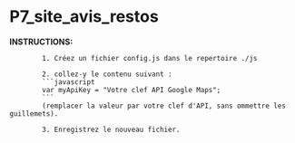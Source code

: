 # P7_site_avis_restos

**INSTRUCTIONS:**

            1. Créez un fichier config.js dans le repertoire ./js

            2. collez-y le contenu suivant :
            ```javascript
            var myApiKey = "Votre clef API Google Maps"; 
            ```
            (remplacer la valeur par votre clef d'API, sans ommettre les guillemets).
            
            3. Enregistrez le nouveau fichier.
            
